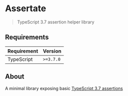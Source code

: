 # Assertate

> TypeScript 3.7 assertion helper library

## Requirements

| Requirement | Version   |
| ----------- | --------- |
| TypeScript  | `>=3.7.0` |

## About

A minimal library exposing basic
[TypeScript 3.7 assertions](https://www.typescriptlang.org/docs/handbook/release-notes/typescript-3-7.html#assertion-functions)
